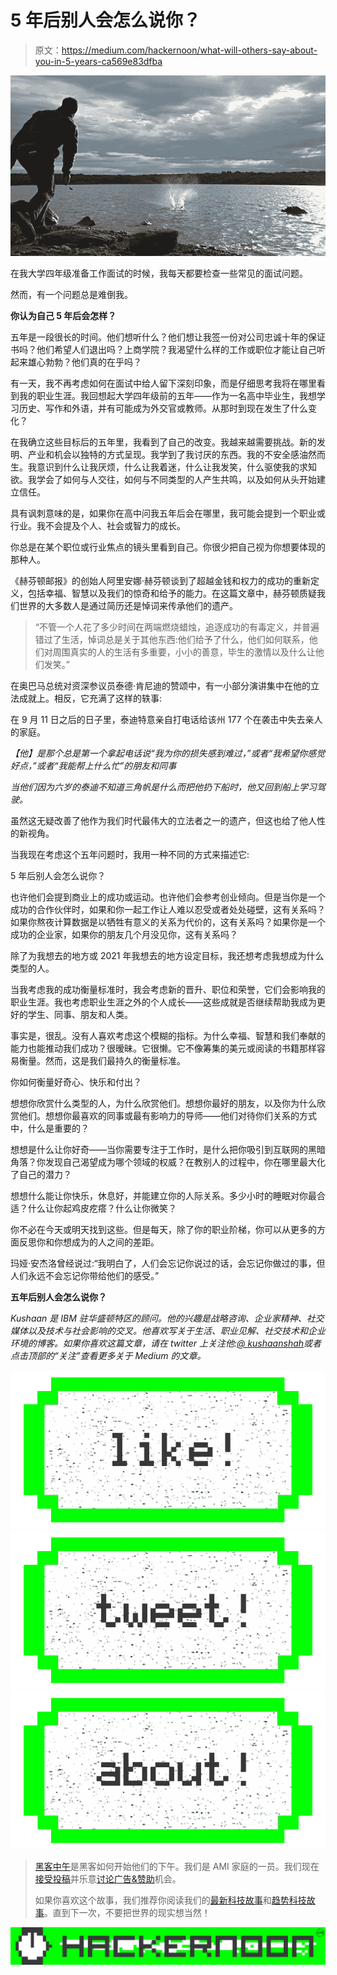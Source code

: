 # 5 年后别人会怎么说你？

> 原文：<https://medium.com/hackernoon/what-will-others-say-about-you-in-5-years-ca569e83dfba>

![](img/454b20ec04a4596acf21effc661c2c44.png)

在我大学四年级准备工作面试的时候，我每天都要检查一些常见的面试问题。

然而，有一个问题总是难倒我。

**你认为自己 5 年后会怎样？**

五年是一段很长的时间。他们想听什么？他们想让我签一份对公司忠诚十年的保证书吗？他们希望人们退出吗？上商学院？我渴望什么样的工作或职位才能让自己听起来雄心勃勃？他们真的在乎吗？

有一天，我不再考虑如何在面试中给人留下深刻印象，而是仔细思考我将在哪里看到我的职业生涯。我回想起大学四年级前的五年——作为一名高中毕业生，我想学习历史、写作和外语，并有可能成为外交官或教师。从那时到现在发生了什么变化？

在我确立这些目标后的五年里，我看到了自己的改变。我越来越需要挑战。新的发明、产业和机会以独特的方式呈现。我学到了我讨厌的东西。我的不安全感油然而生。我意识到什么让我厌烦，什么让我着迷，什么让我发笑，什么驱使我的求知欲。我学会了如何与人交往，如何与不同类型的人产生共鸣，以及如何从头开始建立信任。

具有讽刺意味的是，如果你在高中问我五年后会在哪里，我可能会提到一个职业或行业。我不会提及个人、社会或智力的成长。

你总是在某个职位或行业焦点的镜头里看到自己。你很少把自己视为你想要体现的那种人。

《赫芬顿邮报》的创始人阿里安娜·赫芬顿谈到了超越金钱和权力的成功的重新定义，包括幸福、智慧以及我们的惊奇和给予的能力。在这篇文章中，赫芬顿质疑我们世界的大多数人是通过简历还是悼词来传承他们的遗产。

> “不管一个人花了多少时间在两端燃烧蜡烛，追逐成功的有毒定义，并普遍错过了生活，悼词总是关于其他东西:他们给予了什么，他们如何联系，他们对周围真实的人的生活有多重要，小小的善意，毕生的激情以及什么让他们发笑。”

在奥巴马总统对资深参议员泰德·肯尼迪的赞颂中，有一小部分演讲集中在他的立法成就上。相反，它充满了这样的轶事:

在 9 月 11 日之后的日子里，泰迪特意亲自打电话给该州 177 个在袭击中失去亲人的家庭。

*【他】是那个总是第一个拿起电话说“我为你的损失感到难过，”或者“我希望你感觉好点，”或者“我能帮上什么忙”的朋友和同事*

*当他们因为六岁的泰迪不知道三角帆是什么而把他扔下船时，他又回到船上学习驾驶。*

虽然这无疑改善了他作为我们时代最伟大的立法者之一的遗产，但这也给了他人性的新视角。

当我现在考虑这个五年问题时，我用一种不同的方式来描述它:

5 年后别人会怎么说你？

也许他们会提到商业上的成功或运动。也许他们会参考创业倾向。但是当你是一个成功的合作伙伴时，如果和你一起工作让人难以忍受或者处处碰壁，这有关系吗？如果你熬夜计算数据是以牺牲有意义的关系为代价的，这有关系吗？如果你是一个成功的企业家，如果你的朋友几个月没见你，这有关系吗？

除了为我想去的地方或 2021 年我想去的地方设定目标，我还想考虑我想成为什么类型的人。

当我考虑我的成功衡量标准时，我会考虑新的晋升、职位和荣誉，它们会影响我的职业生涯。我也考虑职业生涯之外的个人成长——这些成就是否继续帮助我成为更好的学生、同事、朋友和人类。

事实是，很乱。没有人喜欢考虑这个模糊的指标。为什么幸福、智慧和我们奉献的能力也能推动我们成功？很暧昧。它很懒。它不像筹集的美元或阅读的书籍那样容易衡量。然而，这是我们最持久的衡量标准。

你如何衡量好奇心、快乐和付出？

想想你欣赏什么类型的人，为什么欣赏他们。想想你最好的朋友，以及你为什么欣赏他们。想想你最喜欢的同事或最有影响力的导师——他们对待你们关系的方式中，什么是重要的？

想想是什么让你好奇——当你需要专注于工作时，是什么把你吸引到互联网的黑暗角落？你发现自己渴望成为哪个领域的权威？在教别人的过程中，你在哪里最大化了自己的潜力？

想想什么能让你快乐，休息好，并能建立你的人际关系。多少小时的睡眠对你最合适？什么让你起鸡皮疙瘩？什么让你微笑？

你不必在今天或明天找到这些。但是每天，除了你的职业阶梯，你可以从更多的方面反思你和你想成为的人之间的差距。

玛娅·安杰洛曾经说过:“我明白了，人们会忘记你说过的话，会忘记你做过的事，但人们永远不会忘记你带给他们的感受。”

**五年后别人会怎么说你？**

*Kushaan 是 IBM 驻华盛顿特区的顾问。他的兴趣是战略咨询、企业家精神、社交媒体以及技术与社会影响的交叉。他喜欢写关于生活、职业见解、社交技术和企业环境的博客。如果你喜欢这篇文章，请在 twitter 上关注他:*[*@ kushaanshah*](https://www.twitter.com/kushaanshah)*或者点击顶部的“关注”查看更多关于 Medium 的文章。*

[![](img/50ef4044ecd4e250b5d50f368b775d38.png)](http://bit.ly/HackernoonFB)[![](img/979d9a46439d5aebbdcdca574e21dc81.png)](https://goo.gl/k7XYbx)[![](img/2930ba6bd2c12218fdbbf7e02c8746ff.png)](https://goo.gl/4ofytp)

> [黑客中午](http://bit.ly/Hackernoon)是黑客如何开始他们的下午。我们是 AMI 家庭的一员。我们现在[接受投稿](http://bit.ly/hackernoonsubmission)并乐意[讨论广告&赞助](mailto:partners@amipublications.com)机会。
> 
> 如果你喜欢这个故事，我们推荐你阅读我们的[最新科技故事](http://bit.ly/hackernoonlatestt)和[趋势科技故事](https://hackernoon.com/trending)。直到下一次，不要把世界的现实想当然！

[![](img/be0ca55ba73a573dce11effb2ee80d56.png)](https://goo.gl/Ahtev1)